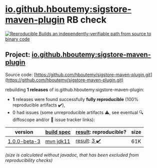 [io.github.hboutemy:sigstore-maven-plugin](https://central.sonatype.com/artifact/io.github.hboutemy/sigstore-maven-plugin/1.0.0-beta-3/versions) RB check
=======

[![Reproducible Builds](https://reproducible-builds.org/images/logos/rb.svg) an independently-verifiable path from source to binary code](https://reproducible-builds.org/)

## Project: [io.github.hboutemy:sigstore-maven-plugin](https://central.sonatype.com/artifact/io.github.hboutemy/sigstore-maven-plugin/1.0.0-beta-3/versions)

Source code: [https://github.com/hboutemy/sigstore-maven-plugin.git](https://github.com/hboutemy/sigstore-maven-plugin.git)

rebuilding **1 releases** of io.github.hboutemy:sigstore-maven-plugin:
- **1** releases were found successfully **fully reproducible** (100% reproducible artifacts :heavy_check_mark:),
- 0 had issues (some unreproducible artifacts :warning:, see eventual :mag: diffoscope and/or :memo: issue tracker links):

| version | [build spec](/BUILDSPEC.md) | [result](https://reproducible-builds.org/docs/jvm/): reproducible? | size |
| -- | --------- | ------ | -- |
| [1.0.0-beta-3](https://central.sonatype.com/artifact/io.github.hboutemy/sigstore-maven-plugin/1.0.0-beta-3/pom) | [mvn jdk11](sigstore-maven-plugin-1.0.0-beta-3.buildspec) | [result](sigstore-maven-plugin-1.0.0-beta-3.buildinfo): [3 :heavy_check_mark: ](sigstore-maven-plugin-1.0.0-beta-3.buildcompare) | 61K |

<i>(size is calculated without javadoc, that has been excluded from reproducibility checks)</i>
